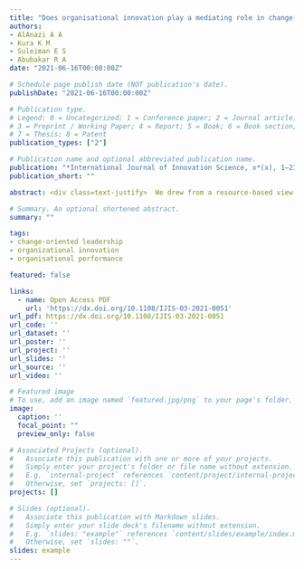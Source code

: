 ```yaml
---
title: "Does organisational innovation play a mediating role in change-oriented leadership -organizational performance relationship?"
authors:
- AlAnazi A A
- Kura K M
- Suleiman E S
- Abubakar R A
date: "2021-06-16T00:00:00Z"

# Schedule page publish date (NOT publication's date).
publishDate: "2021-06-16T00:00:00Z"

# Publication type.
# Legend: 0 = Uncategorized; 1 = Conference paper; 2 = Journal article;
# 3 = Preprint / Working Paper; 4 = Report; 5 = Book; 6 = Book section;
# 7 = Thesis; 8 = Patent
publication_types: ["2"]

# Publication name and optional abbreviated publication name.
publication: "*International Journal of Innovation Science, x*(x), 1–23"
publication_short: ""

abstract: <div class=text-justify>  We drew from a resource-based view to examine the mediating role of organisational innovation in the relationship between change-oriented leadership and organizational performance. The resource-based view supported our research model. Given that the unit of analysis is an organisation. 219 principal officers, including Presidents Rectors, Vice Presidents/Vice-Rectors, Registrars. and Deans, were invited to complete the survey on behalf of their universities. Results of the partial least squares structural equation modelling confirmed the positive relationship between change-oriented leadership and university performance. The results provide evidence that organisational innovation directly facilitates university performance. As expected, the relationship between change-oriented leadership and university performance was found to be mediated by organisational innovation. Overall, this study successfully modelled organisational innovation as an underlying mechanism behind the change-oriented leadership university performance relationship, thereby by testing resource-based theory in Saudi Arabian context. From a practical perspective, results suggest that to improve their performance is imperative for executive leaders in Saudi universities to focus on several specific work design strategies, obtaining feedback about their change-oriented leadership style from followers. While there has been a considerable amount of research emphasising the importance of change-oriented leadership, there has been little research linking this fundamental aspect of leadership to organizational performance. Yet an understanding of the possible mechanisms behind this linkage has not received attention. </div>

# Summary. An optional shortened abstract.
summary: ""

tags:
- change-oriented leadership
- organizational innovation
- organisational performance

featured: false

links:
  - name: Open Access PDF
    url: 'https://dx.doi.org/10.1108/IJIS-03-2021-0051'
url_pdf: https://dx.doi.org/10.1108/IJIS-03-2021-0051
url_code: ''
url_dataset: ''
url_poster: ''
url_project: ''
url_slides: ''
url_source: ''
url_video: ''

# Featured image
# To use, add an image named `featured.jpg/png` to your page's folder. 
image:
  caption: ''
  focal_point: ""
  preview_only: false

# Associated Projects (optional).
#   Associate this publication with one or more of your projects.
#   Simply enter your project's folder or file name without extension.
#   E.g. `internal-project` references `content/project/internal-project/index.md`.
#   Otherwise, set `projects: []`.
projects: []

# Slides (optional).
#   Associate this publication with Markdown slides.
#   Simply enter your slide deck's filename without extension.
#   E.g. `slides: "example"` references `content/slides/example/index.md`.
#   Otherwise, set `slides: ""`.
slides: example
---
```


